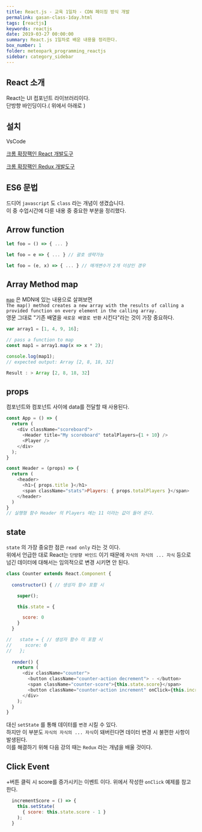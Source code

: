 ```yaml
---
title: React.js - 교육 1일차 - CDN 페이징 방식 개발
permalink: gasan-class-1day.html
tags: [reactjs]
keywords: reactjs
date: 2019-03-27 00:00:00
summary: React.js 1일차로 배운 내용을 정리한다.
box_number: 1
folder: meteopark_programming_reactjs
sidebar: category_sidebar
---
```

## React 소개
React는 UI 컴포넌트 라이브러리이다.<br>
단방향 바인딩이다.( 위에서 아래로 )

## 설치

VsCode

[크롬 확장팩인 React 개발도구](https://chrome.google.com/webstore/detail/react-developer-tools/fmkadmapgofadopljbjfkapdkoienihi?hl=en)

[크롬 확장팩인 Redux 개발도구](https://chrome.google.com/webstore/detail/redux-devtools/lmhkpmbekcpmknklioeibfkpmmfibljd?hl=en)

## ES6 문법

드디어 `javascript` 도 `class` 라는 개념이 생겼습니다.<br>
이 중 수업시간에 다룬 내용 중 중요한 부분을 정리했다.

## Arrow function
```javascript
let foo = () => { ... }

let foo = e => { ... } // 괄호 생략가능

let foo = (e, x) => { ... } // 매개변수가 2개 이상인 경우 
``` 

## Array Method map
[`map`](https://developer.mozilla.org/en-US/docs/Web/JavaScript/Reference/Global_Objects/Array/map) 은 MDN에 있는 내용으로 살펴보면 <br>
`The map() method creates a new array with the results of calling a provided function on every element in the calling array.`<br>
영문 그대로 "기존 배열을 `새로운 배열로 반환` 시킨다"라는 것이 가장 중요하다.

```javascript
var array1 = [1, 4, 9, 16];

// pass a function to map
const map1 = array1.map(x => x * 2);

console.log(map1);
// expected output: Array [2, 8, 18, 32]

Result : > Array [2, 8, 18, 32]
```
## props
컴포넌트와 컴포넌트 사이에 data를 전달할 때 사용된다.
```js
const App = () => {
  return (
    <div className="scoreboard">
      <Header title="My scoreboard" totalPlayers={1 + 10} />
      <Player />
    </div>
  );
}
```

```js
const Header = (props) => {
  return (
    <header>
      <h1>{ props.title }</h1>
      <span className="stats">Players: { props.totalPlayers }</span>
    </header>
  )
}
// 실행형 함수 Header 의 Players 에는 11 이라는 값이 들어 온다. 
```

## state
`state` 의 가장 중요한 점은 `read only` 라는 것 이다. <br>
위에서 언급한 대로 React는 `단방향 바인드` 이기 때문에 `자식의 자식의 ... 자식` 등으로 넘긴 데이터에 대해서는 임의적으로 변경 시키면 안 된다.
```js
class Counter extends React.Component {
  
  constructor() { // 생성자 함수 포함 시 

    super();

    this.state = {

      score: 0
    }
  }

//   state = { // 생성자 함수 미 포함 시 
//     score: 0
//   };
  
  render() {
    return (
      <div className="counter">
        <button className="counter-action decrement"> - </button>
        <span className="counter-score">{this.state.score}</span>
        <button className="counter-action increment" onClick={this.incrementScore}> + </button>
      </div>
    );
  }
}
```
대신 `setState` 를 통해 데이터를 `변경` 시킬 수 있다.<br>
하지만 이 부분도 `자식의 자식의 ... 자식`이 돼버린다면 데이터 변경 시 불편한 사항이 발생된다.<br>
이를 해결하기 위해 다음 강의 때는 `Redux` 라는 개념을 배울 것이다.

## Click Event
+버튼 클릭 시 score를 증가시키는 이벤트 이다. 위에서 작성한 `onClick` 예제를 참고한다. 
```js
  incrementScore = () => {
    this.setState(
      { score: this.state.score - 1 }
    );
  }
```